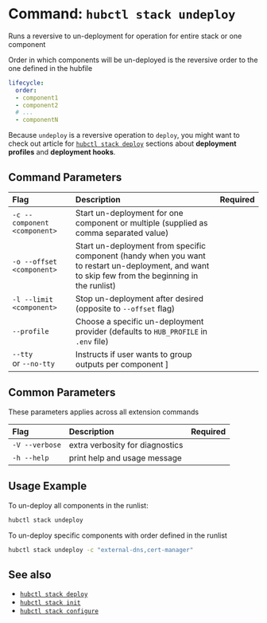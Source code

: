 # Command: `hubctl stack undeploy`

Runs a reversive to un-deployment for operation for entire stack or one component

Order in which components will be un-deployed is the reversive order to the one defined in the hubfile

```yaml
lifecycle:
  order:
  - component1
  - component2
  # ...
  - componentN
```

Because `undeploy` is a reversive operation to `deploy`, you might want to check out article for [`hubctl stack deploy`](hub-stack-deploy.md) sections about __deployment profiles__ and __deployment hooks__.

## Command Parameters

| Flag   | Description | Required
| :-------- | :-------- | :-: |
| `-c --component <component>` | Start un-deployment for one  component or multiple (supplied as comma separated value) | |
| `-o --offset <component>` | Start un-deployment from specific component (handy when you want to restart un-deployment, and want to skip few from the beginning in the runlist)  | |
| `-l --limit <component>` | Stop un-deployment after desired (opposite to `--offset` flag)  | |
| `--profile` | Choose a specific un-deployment provider (defaults to `HUB_PROFILE` in `.env` file)  | |
| `--tty` <br> or `--no-tty` | Instructs if user wants to group outputs per component ]

## Common Parameters

These parameters applies across all extension commands

| Flag   | Description | Required
| :-------- | :-------- | :-: |
| `-V --verbose` | extra verbosity for diagnostics | |
| `-h --help` | print help and usage message | |

## Usage Example

To un-deploy all components in the runlist:

```bash
hubctl stack undeploy
```

To un-deploy specific components with order defined in the runlist

```bash
hubctl stack undeploy -c "external-dns,cert-manager"
```


## See also

* [`hubctl stack deploy`](hub-stack-deploy.md)
* [`hubctl stack init`](hub-stack-init.md)
* [`hubctl stack configure`](hub-stack-configure.md)
